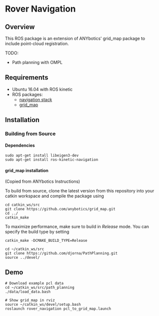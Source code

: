 # Rover Navigation

## Overview

This ROS package is an extension of ANYbotics' grid_map package to include point-cloud registration. 

TODO:
* Path planning with OMPL

## Requirements
* Ubuntu 16.04 with ROS kinetic
* ROS packages:  
  * [navigation stack](http://wiki.ros.org/navigation)
  * [grid_map](https://github.com/ANYbotics/grid_map)


## Installation

### Building from Source
#### Dependencies
```shell
sudo apt-get install libeigen3-dev
sudo apt-get install ros-kinetic-navigation
```
#### grid_map installation
(Copied from ANYbotics Instructions)

To build from source, clone the latest version from this repository into your catkin workspace and compile the package using

    cd catkin_ws/src
    git clone https://github.com/anybotics/grid_map.git
    cd ../
    catkin_make

To maximize performance, make sure to build in *Release* mode. You can specify the build type by setting

    catkin_make -DCMAKE_BUILD_TYPE=Release

```shell
cd ~/catkin_ws/src
git clone https://github.com/djorna/PathPlanning.git
source ../devel/
```

## Demo 

    # Download example pcl data
    cd ~/catkin_ws/src/path_planning
    ./data/load_data.bash

    # Show grid_map in rviz
    source ~/catkin_ws/devel/setup.bash
    roslaunch rover_navigation pcl_to_grid_map.launch